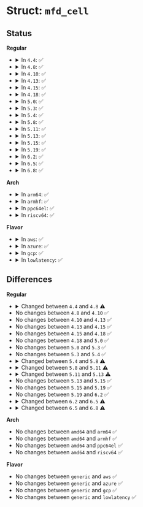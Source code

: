 # Struct: <code>mfd_cell</code>

## Status
<b>Regular</b>
<ul>
<li>
<details>
<summary>In <code>4.4</code>: ✅</summary>

```c
struct mfd_cell {
    const char *name;
    int id;
    atomic_t *usage_count;
    int (*enable)(struct platform_device *);
    int (*disable)(struct platform_device *);
    int (*suspend)(struct platform_device *);
    int (*resume)(struct platform_device *);
    void *platform_data;
    size_t pdata_size;
    const struct property_set *pset;
    const char *of_compatible;
    const struct mfd_cell_acpi_match *acpi_match;
    int num_resources;
    const struct resource *resources;
    bool ignore_resource_conflicts;
    bool pm_runtime_no_callbacks;
    const const char * *parent_supplies;
    int num_parent_supplies;
};
```
</details>
</li>
<li>
<details>
<summary>In <code>4.8</code>: ✅</summary>

```c
struct mfd_cell {
    const char *name;
    int id;
    atomic_t *usage_count;
    int (*enable)(struct platform_device *);
    int (*disable)(struct platform_device *);
    int (*suspend)(struct platform_device *);
    int (*resume)(struct platform_device *);
    void *platform_data;
    size_t pdata_size;
    struct property_entry *properties;
    const char *of_compatible;
    const struct mfd_cell_acpi_match *acpi_match;
    int num_resources;
    const struct resource *resources;
    bool ignore_resource_conflicts;
    bool pm_runtime_no_callbacks;
    const const char * *parent_supplies;
    int num_parent_supplies;
};
```
</details>
</li>
<li>
<details>
<summary>In <code>4.10</code>: ✅</summary>

```c
struct mfd_cell {
    const char *name;
    int id;
    atomic_t *usage_count;
    int (*enable)(struct platform_device *);
    int (*disable)(struct platform_device *);
    int (*suspend)(struct platform_device *);
    int (*resume)(struct platform_device *);
    void *platform_data;
    size_t pdata_size;
    struct property_entry *properties;
    const char *of_compatible;
    const struct mfd_cell_acpi_match *acpi_match;
    int num_resources;
    const struct resource *resources;
    bool ignore_resource_conflicts;
    bool pm_runtime_no_callbacks;
    const const char * *parent_supplies;
    int num_parent_supplies;
};
```
</details>
</li>
<li>
<details>
<summary>In <code>4.13</code>: ✅</summary>

```c
struct mfd_cell {
    const char *name;
    int id;
    atomic_t *usage_count;
    int (*enable)(struct platform_device *);
    int (*disable)(struct platform_device *);
    int (*suspend)(struct platform_device *);
    int (*resume)(struct platform_device *);
    void *platform_data;
    size_t pdata_size;
    struct property_entry *properties;
    const char *of_compatible;
    const struct mfd_cell_acpi_match *acpi_match;
    int num_resources;
    const struct resource *resources;
    bool ignore_resource_conflicts;
    bool pm_runtime_no_callbacks;
    const const char * *parent_supplies;
    int num_parent_supplies;
};
```
</details>
</li>
<li>
<details>
<summary>In <code>4.15</code>: ✅</summary>

```c
struct mfd_cell {
    const char *name;
    int id;
    atomic_t *usage_count;
    int (*enable)(struct platform_device *);
    int (*disable)(struct platform_device *);
    int (*suspend)(struct platform_device *);
    int (*resume)(struct platform_device *);
    void *platform_data;
    size_t pdata_size;
    struct property_entry *properties;
    const char *of_compatible;
    const struct mfd_cell_acpi_match *acpi_match;
    int num_resources;
    const struct resource *resources;
    bool ignore_resource_conflicts;
    bool pm_runtime_no_callbacks;
    const const char * *parent_supplies;
    int num_parent_supplies;
};
```
</details>
</li>
<li>
<details>
<summary>In <code>4.18</code>: ✅</summary>

```c
struct mfd_cell {
    const char *name;
    int id;
    atomic_t *usage_count;
    int (*enable)(struct platform_device *);
    int (*disable)(struct platform_device *);
    int (*suspend)(struct platform_device *);
    int (*resume)(struct platform_device *);
    void *platform_data;
    size_t pdata_size;
    struct property_entry *properties;
    const char *of_compatible;
    const struct mfd_cell_acpi_match *acpi_match;
    int num_resources;
    const struct resource *resources;
    bool ignore_resource_conflicts;
    bool pm_runtime_no_callbacks;
    const const char * *parent_supplies;
    int num_parent_supplies;
};
```
</details>
</li>
<li>
<details>
<summary>In <code>5.0</code>: ✅</summary>

```c
struct mfd_cell {
    const char *name;
    int id;
    atomic_t *usage_count;
    int (*enable)(struct platform_device *);
    int (*disable)(struct platform_device *);
    int (*suspend)(struct platform_device *);
    int (*resume)(struct platform_device *);
    void *platform_data;
    size_t pdata_size;
    struct property_entry *properties;
    const char *of_compatible;
    const struct mfd_cell_acpi_match *acpi_match;
    int num_resources;
    const struct resource *resources;
    bool ignore_resource_conflicts;
    bool pm_runtime_no_callbacks;
    const const char * *parent_supplies;
    int num_parent_supplies;
};
```
</details>
</li>
<li>
<details>
<summary>In <code>5.3</code>: ✅</summary>

```c
struct mfd_cell {
    const char *name;
    int id;
    atomic_t *usage_count;
    int (*enable)(struct platform_device *);
    int (*disable)(struct platform_device *);
    int (*suspend)(struct platform_device *);
    int (*resume)(struct platform_device *);
    void *platform_data;
    size_t pdata_size;
    struct property_entry *properties;
    const char *of_compatible;
    const struct mfd_cell_acpi_match *acpi_match;
    int num_resources;
    const struct resource *resources;
    bool ignore_resource_conflicts;
    bool pm_runtime_no_callbacks;
    const const char * *parent_supplies;
    int num_parent_supplies;
};
```
</details>
</li>
<li>
<details>
<summary>In <code>5.4</code>: ✅</summary>

```c
struct mfd_cell {
    const char *name;
    int id;
    atomic_t *usage_count;
    int (*enable)(struct platform_device *);
    int (*disable)(struct platform_device *);
    int (*suspend)(struct platform_device *);
    int (*resume)(struct platform_device *);
    void *platform_data;
    size_t pdata_size;
    struct property_entry *properties;
    const char *of_compatible;
    const struct mfd_cell_acpi_match *acpi_match;
    int num_resources;
    const struct resource *resources;
    bool ignore_resource_conflicts;
    bool pm_runtime_no_callbacks;
    const const char * *parent_supplies;
    int num_parent_supplies;
};
```
</details>
</li>
<li>
<details>
<summary>In <code>5.8</code>: ✅</summary>

```c
struct mfd_cell {
    const char *name;
    int id;
    int (*enable)(struct platform_device *);
    int (*disable)(struct platform_device *);
    int (*suspend)(struct platform_device *);
    int (*resume)(struct platform_device *);
    void *platform_data;
    size_t pdata_size;
    const struct property_entry *properties;
    const char *of_compatible;
    const struct mfd_cell_acpi_match *acpi_match;
    int num_resources;
    const struct resource *resources;
    bool ignore_resource_conflicts;
    bool pm_runtime_no_callbacks;
    const const char * *parent_supplies;
    int num_parent_supplies;
};
```
</details>
</li>
<li>
<details>
<summary>In <code>5.11</code>: ✅</summary>

```c
struct mfd_cell {
    const char *name;
    int id;
    int level;
    int (*enable)(struct platform_device *);
    int (*disable)(struct platform_device *);
    int (*suspend)(struct platform_device *);
    int (*resume)(struct platform_device *);
    void *platform_data;
    size_t pdata_size;
    const struct property_entry *properties;
    const char *of_compatible;
    const u64 of_reg;
    bool use_of_reg;
    const struct mfd_cell_acpi_match *acpi_match;
    int num_resources;
    const struct resource *resources;
    bool ignore_resource_conflicts;
    bool pm_runtime_no_callbacks;
    const const char * *parent_supplies;
    int num_parent_supplies;
};
```
</details>
</li>
<li>
<details>
<summary>In <code>5.13</code>: ✅</summary>

```c
struct mfd_cell {
    const char *name;
    int id;
    int level;
    int (*enable)(struct platform_device *);
    int (*disable)(struct platform_device *);
    int (*suspend)(struct platform_device *);
    int (*resume)(struct platform_device *);
    void *platform_data;
    size_t pdata_size;
    const struct software_node *swnode;
    const char *of_compatible;
    const u64 of_reg;
    bool use_of_reg;
    const struct mfd_cell_acpi_match *acpi_match;
    int num_resources;
    const struct resource *resources;
    bool ignore_resource_conflicts;
    bool pm_runtime_no_callbacks;
    const const char * *parent_supplies;
    int num_parent_supplies;
};
```
</details>
</li>
<li>
<details>
<summary>In <code>5.15</code>: ✅</summary>

```c
struct mfd_cell {
    const char *name;
    int id;
    int level;
    int (*enable)(struct platform_device *);
    int (*disable)(struct platform_device *);
    int (*suspend)(struct platform_device *);
    int (*resume)(struct platform_device *);
    void *platform_data;
    size_t pdata_size;
    const struct software_node *swnode;
    const char *of_compatible;
    const u64 of_reg;
    bool use_of_reg;
    const struct mfd_cell_acpi_match *acpi_match;
    int num_resources;
    const struct resource *resources;
    bool ignore_resource_conflicts;
    bool pm_runtime_no_callbacks;
    const const char * *parent_supplies;
    int num_parent_supplies;
};
```
</details>
</li>
<li>
<details>
<summary>In <code>5.19</code>: ✅</summary>

```c
struct mfd_cell {
    const char *name;
    int id;
    int level;
    int (*enable)(struct platform_device *);
    int (*disable)(struct platform_device *);
    int (*suspend)(struct platform_device *);
    int (*resume)(struct platform_device *);
    void *platform_data;
    size_t pdata_size;
    const struct software_node *swnode;
    const char *of_compatible;
    const u64 of_reg;
    bool use_of_reg;
    const struct mfd_cell_acpi_match *acpi_match;
    int num_resources;
    const struct resource *resources;
    bool ignore_resource_conflicts;
    bool pm_runtime_no_callbacks;
    const const char * *parent_supplies;
    int num_parent_supplies;
};
```
</details>
</li>
<li>
<details>
<summary>In <code>6.2</code>: ✅</summary>

```c
struct mfd_cell {
    const char *name;
    int id;
    int level;
    int (*enable)(struct platform_device *);
    int (*disable)(struct platform_device *);
    int (*suspend)(struct platform_device *);
    int (*resume)(struct platform_device *);
    void *platform_data;
    size_t pdata_size;
    const struct software_node *swnode;
    const char *of_compatible;
    const u64 of_reg;
    bool use_of_reg;
    const struct mfd_cell_acpi_match *acpi_match;
    int num_resources;
    const struct resource *resources;
    bool ignore_resource_conflicts;
    bool pm_runtime_no_callbacks;
    const const char * *parent_supplies;
    int num_parent_supplies;
};
```
</details>
</li>
<li>
<details>
<summary>In <code>6.5</code>: ✅</summary>

```c
struct mfd_cell {
    const char *name;
    int id;
    int level;
    int (*suspend)(struct platform_device *);
    int (*resume)(struct platform_device *);
    void *platform_data;
    size_t pdata_size;
    const struct mfd_cell_acpi_match *acpi_match;
    const struct software_node *swnode;
    const char *of_compatible;
    const u64 of_reg;
    bool use_of_reg;
    int num_resources;
    const struct resource *resources;
    bool ignore_resource_conflicts;
    bool pm_runtime_no_callbacks;
    int num_parent_supplies;
    const const char * *parent_supplies;
};
```
</details>
</li>
<li>
<details>
<summary>In <code>6.8</code>: ✅</summary>

```c
struct mfd_cell {
    const char *name;
    int id;
    int level;
    int (*suspend)(struct platform_device *);
    int (*resume)(struct platform_device *);
    void *platform_data;
    size_t pdata_size;
    const struct mfd_cell_acpi_match *acpi_match;
    const struct software_node *swnode;
    const char *of_compatible;
    u64 of_reg;
    bool use_of_reg;
    int num_resources;
    const struct resource *resources;
    bool ignore_resource_conflicts;
    bool pm_runtime_no_callbacks;
    int num_parent_supplies;
    const const char * *parent_supplies;
};
```
</details>
</li>
</ul>
<b>Arch</b>
<ul>
<li>
<details>
<summary>In <code>arm64</code>: ✅</summary>

```c
struct mfd_cell {
    const char *name;
    int id;
    atomic_t *usage_count;
    int (*enable)(struct platform_device *);
    int (*disable)(struct platform_device *);
    int (*suspend)(struct platform_device *);
    int (*resume)(struct platform_device *);
    void *platform_data;
    size_t pdata_size;
    struct property_entry *properties;
    const char *of_compatible;
    const struct mfd_cell_acpi_match *acpi_match;
    int num_resources;
    const struct resource *resources;
    bool ignore_resource_conflicts;
    bool pm_runtime_no_callbacks;
    const const char * *parent_supplies;
    int num_parent_supplies;
};
```
</details>
</li>
<li>
<details>
<summary>In <code>armhf</code>: ✅</summary>

```c
struct mfd_cell {
    const char *name;
    int id;
    atomic_t *usage_count;
    int (*enable)(struct platform_device *);
    int (*disable)(struct platform_device *);
    int (*suspend)(struct platform_device *);
    int (*resume)(struct platform_device *);
    void *platform_data;
    size_t pdata_size;
    struct property_entry *properties;
    const char *of_compatible;
    const struct mfd_cell_acpi_match *acpi_match;
    int num_resources;
    const struct resource *resources;
    bool ignore_resource_conflicts;
    bool pm_runtime_no_callbacks;
    const const char * *parent_supplies;
    int num_parent_supplies;
};
```
</details>
</li>
<li>
<details>
<summary>In <code>ppc64el</code>: ✅</summary>

```c
struct mfd_cell {
    const char *name;
    int id;
    atomic_t *usage_count;
    int (*enable)(struct platform_device *);
    int (*disable)(struct platform_device *);
    int (*suspend)(struct platform_device *);
    int (*resume)(struct platform_device *);
    void *platform_data;
    size_t pdata_size;
    struct property_entry *properties;
    const char *of_compatible;
    const struct mfd_cell_acpi_match *acpi_match;
    int num_resources;
    const struct resource *resources;
    bool ignore_resource_conflicts;
    bool pm_runtime_no_callbacks;
    const const char * *parent_supplies;
    int num_parent_supplies;
};
```
</details>
</li>
<li>
<details>
<summary>In <code>riscv64</code>: ✅</summary>

```c
struct mfd_cell {
    const char *name;
    int id;
    atomic_t *usage_count;
    int (*enable)(struct platform_device *);
    int (*disable)(struct platform_device *);
    int (*suspend)(struct platform_device *);
    int (*resume)(struct platform_device *);
    void *platform_data;
    size_t pdata_size;
    struct property_entry *properties;
    const char *of_compatible;
    const struct mfd_cell_acpi_match *acpi_match;
    int num_resources;
    const struct resource *resources;
    bool ignore_resource_conflicts;
    bool pm_runtime_no_callbacks;
    const const char * *parent_supplies;
    int num_parent_supplies;
};
```
</details>
</li>
</ul>
<b>Flavor</b>
<ul>
<li>
<details>
<summary>In <code>aws</code>: ✅</summary>

```c
struct mfd_cell {
    const char *name;
    int id;
    atomic_t *usage_count;
    int (*enable)(struct platform_device *);
    int (*disable)(struct platform_device *);
    int (*suspend)(struct platform_device *);
    int (*resume)(struct platform_device *);
    void *platform_data;
    size_t pdata_size;
    struct property_entry *properties;
    const char *of_compatible;
    const struct mfd_cell_acpi_match *acpi_match;
    int num_resources;
    const struct resource *resources;
    bool ignore_resource_conflicts;
    bool pm_runtime_no_callbacks;
    const const char * *parent_supplies;
    int num_parent_supplies;
};
```
</details>
</li>
<li>
<details>
<summary>In <code>azure</code>: ✅</summary>

```c
struct mfd_cell {
    const char *name;
    int id;
    atomic_t *usage_count;
    int (*enable)(struct platform_device *);
    int (*disable)(struct platform_device *);
    int (*suspend)(struct platform_device *);
    int (*resume)(struct platform_device *);
    void *platform_data;
    size_t pdata_size;
    struct property_entry *properties;
    const char *of_compatible;
    const struct mfd_cell_acpi_match *acpi_match;
    int num_resources;
    const struct resource *resources;
    bool ignore_resource_conflicts;
    bool pm_runtime_no_callbacks;
    const const char * *parent_supplies;
    int num_parent_supplies;
};
```
</details>
</li>
<li>
<details>
<summary>In <code>gcp</code>: ✅</summary>

```c
struct mfd_cell {
    const char *name;
    int id;
    atomic_t *usage_count;
    int (*enable)(struct platform_device *);
    int (*disable)(struct platform_device *);
    int (*suspend)(struct platform_device *);
    int (*resume)(struct platform_device *);
    void *platform_data;
    size_t pdata_size;
    struct property_entry *properties;
    const char *of_compatible;
    const struct mfd_cell_acpi_match *acpi_match;
    int num_resources;
    const struct resource *resources;
    bool ignore_resource_conflicts;
    bool pm_runtime_no_callbacks;
    const const char * *parent_supplies;
    int num_parent_supplies;
};
```
</details>
</li>
<li>
<details>
<summary>In <code>lowlatency</code>: ✅</summary>

```c
struct mfd_cell {
    const char *name;
    int id;
    atomic_t *usage_count;
    int (*enable)(struct platform_device *);
    int (*disable)(struct platform_device *);
    int (*suspend)(struct platform_device *);
    int (*resume)(struct platform_device *);
    void *platform_data;
    size_t pdata_size;
    struct property_entry *properties;
    const char *of_compatible;
    const struct mfd_cell_acpi_match *acpi_match;
    int num_resources;
    const struct resource *resources;
    bool ignore_resource_conflicts;
    bool pm_runtime_no_callbacks;
    const const char * *parent_supplies;
    int num_parent_supplies;
};
```
</details>
</li>
</ul>

## Differences
<b>Regular</b>
<ul>
<li>
<details>
<summary>Changed between <code>4.4</code> and <code>4.8</code> ⚠️</summary>
<ul>
<li>
<b>Field added. </b>
<code>struct property_entry *properties</code>
</li>
<li>
<b>Field removed. </b>
<code>const struct property_set *pset</code>
</li>
</ul>
</details>
</li>
<li>
No changes between <code>4.8</code> and <code>4.10</code> ✅
</li>
<li>
No changes between <code>4.10</code> and <code>4.13</code> ✅
</li>
<li>
No changes between <code>4.13</code> and <code>4.15</code> ✅
</li>
<li>
No changes between <code>4.15</code> and <code>4.18</code> ✅
</li>
<li>
No changes between <code>4.18</code> and <code>5.0</code> ✅
</li>
<li>
No changes between <code>5.0</code> and <code>5.3</code> ✅
</li>
<li>
No changes between <code>5.3</code> and <code>5.4</code> ✅
</li>
<li>
<details>
<summary>Changed between <code>5.4</code> and <code>5.8</code> ⚠️</summary>
<ul>
<li>
<b>Field removed. </b>
<code>atomic_t *usage_count</code>
</li>
<li>
<b>Field type changed. </b>
<code>struct property_entry *properties</code> ➡️ <code>const struct property_entry *properties</code>
</li>
</ul>
</details>
</li>
<li>
<details>
<summary>Changed between <code>5.8</code> and <code>5.11</code> ⚠️</summary>
<ul>
<li>
<b>Field added. </b>
<code>int level</code>
</li>
<li>
<b>Field added. </b>
<code>const u64 of_reg</code>
</li>
<li>
<b>Field added. </b>
<code>bool use_of_reg</code>
</li>
</ul>
</details>
</li>
<li>
<details>
<summary>Changed between <code>5.11</code> and <code>5.13</code> ⚠️</summary>
<ul>
<li>
<b>Field added. </b>
<code>const struct software_node *swnode</code>
</li>
<li>
<b>Field removed. </b>
<code>const struct property_entry *properties</code>
</li>
</ul>
</details>
</li>
<li>
No changes between <code>5.13</code> and <code>5.15</code> ✅
</li>
<li>
No changes between <code>5.15</code> and <code>5.19</code> ✅
</li>
<li>
No changes between <code>5.19</code> and <code>6.2</code> ✅
</li>
<li>
<details>
<summary>Changed between <code>6.2</code> and <code>6.5</code> ⚠️</summary>
<ul>
<li>
<b>Field removed. </b>
<code>int (*enable)(struct platform_device *)</code>
</li>
<li>
<b>Field removed. </b>
<code>int (*disable)(struct platform_device *)</code>
</li>
</ul>
</details>
</li>
<li>
<details>
<summary>Changed between <code>6.5</code> and <code>6.8</code> ⚠️</summary>
<ul>
<li>
<b>Field type changed. </b>
<code>const u64 of_reg</code> ➡️ <code>u64 of_reg</code>
</li>
</ul>
</details>
</li>
</ul>
<b>Arch</b>
<ul>
<li>
No changes between <code>amd64</code> and <code>arm64</code> ✅
</li>
<li>
No changes between <code>amd64</code> and <code>armhf</code> ✅
</li>
<li>
No changes between <code>amd64</code> and <code>ppc64el</code> ✅
</li>
<li>
No changes between <code>amd64</code> and <code>riscv64</code> ✅
</li>
</ul>
<b>Flavor</b>
<ul>
<li>
No changes between <code>generic</code> and <code>aws</code> ✅
</li>
<li>
No changes between <code>generic</code> and <code>azure</code> ✅
</li>
<li>
No changes between <code>generic</code> and <code>gcp</code> ✅
</li>
<li>
No changes between <code>generic</code> and <code>lowlatency</code> ✅
</li>
</ul>
